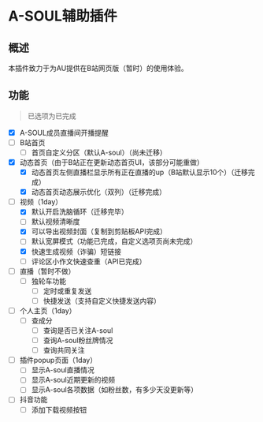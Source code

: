# A-SOUL辅助插件

## 概述

本插件致力于为AU提供在B站网页版（暂时）的使用体验。



## 功能

> 已选项为已完成

- [x] A-SOUL成员直播间开播提醒
- [ ] B站首页
  - [ ] 首页自定义分区（默认A-soul）（尚未迁移）
- [x] 动态首页（由于B站正在更新动态首页UI，该部分可能重做）
  - [x] 动态首页左侧直播栏显示所有正在直播的up（B站默认显示10个）（迁移完成）
  - [x] 动态首页动态展示优化（双列）（迁移完成）
- [ ] 视频（1day）
  - [x] 默认开启洗脑循环（迁移完毕）
  - [ ] 默认视频清晰度
  - [x] 可以导出视频封面（复制到剪贴板API完成）
  - [ ] 默认宽屏模式（功能已完成，自定义选项页尚未完成）
  - [x] 快速生成视频（诈骗）短链接
  - [ ] 评论区小作文快速查重（API已完成）
- [ ] 直播（暂时不做）
  - [ ] 独轮车功能
    - [ ] 定时或重复发送
    - [ ] 快捷发送（支持自定义快捷发送内容）
- [ ] 个人主页（1day）
  - [ ] 查成分
    - [ ] 查询是否已关注A-soul
    - [ ] 查询A-soul粉丝牌情况
    - [ ] 查询共同关注
- [ ] 插件popup页面（1day）
  - [ ] 显示A-soul直播情况
  - [ ] 显示A-soul近期更新的视频
  - [ ] 显示A-soul各项数据（如粉丝数，有多少天没更新等）
- [ ] 抖音功能
  - [ ] 添加下载视频按钮